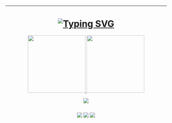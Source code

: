 ---
<h1 align="center">
  <a href="https://git.io/typing-svg"><img src="https://readme-typing-svg.demolab.com?font=Fira+Code&pause=1000&color=38BDAE&center=true&vCenter=true&repeat=false&width=435&lines=Ol%C3%A1!+Eu+sou+Luan+Abud+%F0%9F%91%BE" alt="Typing SVG" /></a>
 </h1>


<div align="center">
  <a href="https://github.com/abudluan">
  <img height="180em" src="https://github-readme-stats.vercel.app/api?username=abudluan&show_icons=true&theme=tokyonight&include_all_commits=true&count_private=true"/>
  <img height="180em" src="https://github-readme-stats.vercel.app/api/top-langs/?username=abudluan&layout=compact&langs_count=7&theme=tokyonight"/>
</div>
  
  <p align="center">
  <a href="https://skillicons.dev">
    <img src="https://skillicons.dev/icons?i=html,css,sass,javascript,react,nodejs,cpp,firebase,github,vscode" />
  </a>
</p>
  
  ##
  
  <div align= "center" > 
  <a href = "mailto:abudluan@gmail.com"><img src="https://img.shields.io/badge/Gmail-D14836?style=for-the-badge&logo=gmail&logoColor=white" target="_blank"></a>
  <a href="https://www.linkedin.com/in/luan-abud" target="_blank"><img src="https://img.shields.io/badge/-LinkedIn-%230077B5?style=for-the-badge&logo=linkedin&logoColor=white" target="_blank"></a> 
  <a href="https://euabud.netlify.app/" target="_blank"><img src="https://img.shields.io/badge/website-000000?style=for-the-badge&logo=About.me&logoColor=white"> </a>
  </div>
 
  

